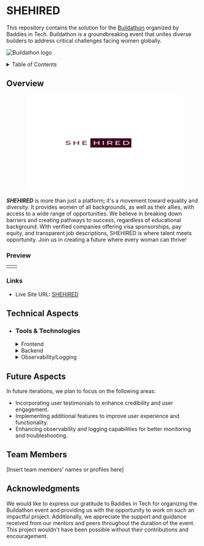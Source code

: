 # SHEHIRED

This repository contains the solution for the [Buildathon](https://www.baddiesintech.com/buildathon) organized by Baddies in Tech. Buildathon is a groundbreaking event that unites diverse builders to address critical challenges facing women globally.

![Buildathon logo](https://assets-global.website-files.com/61feaeaa52128ab2ccab4143/65ad67e1bde0d3879d57098a_Dark%20Buildathon%20Logo%20(2).svg)

<details>
<summary> Table of Contents </summary>

- [Overview](#overview)
  - [The Challenge](#the-challenge)
  - [Screenshot](#screenshot)
  - [Links](#links)
- [My Process](#my-process)
  - [Built With](#built-with)
  - [What I Learned](#what-i-learned)
  - [Continued Development](#continued-development)
  - [Useful Resources](#useful-resources)
- [Team Members](#team-members)
- [Acknowledgments](#acknowledgments)
</details>

## Overview

<p align="center"><img src="/frontend/src/images/logo1.png" alt="SheHired Logo" width="400" height="250"></p>

**_SHEHIRED_** is more than just a platform; it's a movement toward equality and diversity. It provides women of all backgrounds, as well as their allies, with access to a wide range of opportunities. We believe in breaking down barriers and creating pathways to success, regardless of educational background. With verified companies offering visa sponsorships, pay equity, and transparent job descriptions, SHEHIRED is where talent meets opportunity. Join us in creating a future where every woman can thrive!

### Preview

<table>
  <tr>
    <td width="50%"></td>
    <td width="50%"></td>
  </tr>
</table>

### Links

- Live Site URL: [SHEHIRED]()

## Technical Aspects

- ### Tools & Technologies

  <details>
    <summary> Frontend </summary>

      - [React](https://reactjs.org/): JavaScript library
      - [Tailwind CSS](https://tailwindcss.com/)
      - Regex
  </details>

  <details>
    <summary> Backend </summary>
      - Python
      - Flask
  </details>
  <details>
    <summary> Observability/Logging </summary>
      - AWS Blockchain services
  </details>

## Future Aspects

In future iterations, we plan to focus on the following areas:

- Incorporating user testimonials to enhance credibility and user engagement.
- Implementing additional features to improve user experience and functionality.
- Enhancing observability and logging capabilities for better monitoring and troubleshooting.

## Team Members

[Insert team members' names or profiles here]

## Acknowledgments

We would like to express our gratitude to Baddies in Tech for organizing the Buildathon event and providing us with the opportunity to work on such an impactful project. Additionally, we appreciate the support and guidance received from our mentors and peers throughout the duration of the event. This project wouldn't have been possible without their contributions and encouragement.